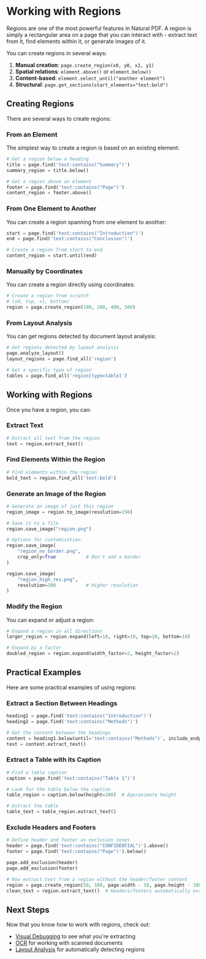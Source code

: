 # Working with Regions

Regions are one of the most powerful features in Natural PDF. A region is simply a rectangular area on a page that you can interact with - extract text from it, find elements within it, or generate images of it.

You can create regions in several ways:

1. **Manual creation**: `page.create_region(x0, y0, x1, y1)`
2. **Spatial relations**: `element.above()` or `element.below()`
3. **Content-based**: `element.select_until("another element")`
4. **Structural**: `page.get_sections(start_elements="text:bold")`

## Creating Regions

There are several ways to create regions:

### From an Element

The simplest way to create a region is based on an existing element:

```python
# Get a region below a heading
title = page.find('text:contains("Summary")')
summary_region = title.below()

# Get a region above an element
footer = page.find('text:contains("Page")')
content_region = footer.above()
```

### From One Element to Another

You can create a region spanning from one element to another:

```python
start = page.find('text:contains("Introduction")')
end = page.find('text:contains("Conclusion")')

# Create a region from start to end
content_region = start.until(end)
```

### Manually by Coordinates

You can create a region directly using coordinates:

```python
# Create a region from scratch
# (x0, top, x1, bottom)
region = page.create_region(100, 200, 400, 500)
```

### From Layout Analysis

You can get regions detected by document layout analysis:

```python
# Get regions detected by layout analysis
page.analyze_layout()
layout_regions = page.find_all('region')

# Get a specific type of region
tables = page.find_all('region[type=table]')
```

## Working with Regions

Once you have a region, you can:

### Extract Text

```python
# Extract all text from the region
text = region.extract_text()
```

### Find Elements Within the Region

```python
# Find elements within the region
bold_text = region.find_all('text:bold')
```

### Generate an Image of the Region

```python
# Generate an image of just this region
region_image = region.to_image(resolution=150)

# Save it to a file
region.save_image("region.png")

# Options for customization
region.save_image(
    "region_no_border.png", 
    crop_only=True           # Don't add a border
)

region.save_image(
    "region_high_res.png", 
    resolution=300           # Higher resolution
)
```

### Modify the Region

You can expand or adjust a region:

```python
# Expand a region in all directions
larger_region = region.expand(left=10, right=10, top=10, bottom=10)

# Expand by a factor
doubled_region = region.expand(width_factor=2, height_factor=2)
```

## Practical Examples

Here are some practical examples of using regions:

### Extract a Section Between Headings

```python
heading1 = page.find('text:contains("Introduction")')
heading2 = page.find('text:contains("Methods")')

# Get the content between the headings
content = heading1.below(until='text:contains("Methods")', include_endpoint=False)
text = content.extract_text()
```

### Extract a Table with its Caption

```python
# Find a table caption
caption = page.find('text:contains("Table 1")')

# Look for the table below the caption
table_region = caption.below(height=200)  # Approximate height

# Extract the table
table_text = table_region.extract_text()
```

### Exclude Headers and Footers

```python
# Define header and footer as exclusion zones
header = page.find('text:contains("CONFIDENTIAL")').above()
footer = page.find('text:contains("Page")').below()

page.add_exclusion(header)
page.add_exclusion(footer)

# Now extract text from a region without the header/footer content
region = page.create_region(50, 100, page.width - 50, page.height - 100)
clean_text = region.extract_text()  # Headers/footers automatically excluded
```

## Next Steps

Now that you know how to work with regions, check out:

- [Visual Debugging](../visual-debugging/index.md) to see what you're extracting
- [OCR](../ocr/index.md) for working with scanned documents
- [Layout Analysis](../layout-analysis/index.md) for automatically detecting regions